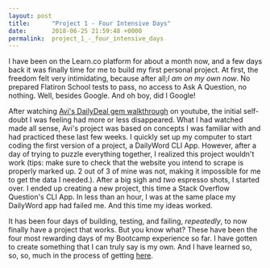 ```yaml
---
layout: post
title:      "Project 1 - Four Intensive Days"
date:       2018-06-25 21:59:48 +0000
permalink:  project_1_-_four_intensive_days
---
```



I have been on the Learn.co platform for about a month now, and a few days back it was finally time for me to build my first personal project. At first, the freedom felt very intimidating, because after all;*I am on my own now*. No prepared Flatiron School tests to pass, no access to Ask A Question, no nothing. Well, besides Google. And oh boy, did I Google! 

After watching [Avi's DailyDeal gem walkthrough](https://www.youtube.com/watch?v=_lDExWIhYKI) on youtube, the initial self-doubt I was feeling had more or less disappeared. What I had watched made all sense, Avi's project was based on concepts I was familiar with and had practiced these last few weeks. I quickly set up my computer to start coding the first version of a project, a DailyWord CLI App. However, after a day of trying to puzzle everything together, I realized this project wouldn't work (tips: make sure to check that the website you intend to scrape is properly marked up. 2 out of 3 of mine was not, making it impossible for me to get the data I needed.). After a big sigh and *two* espresso shots, I started over. I ended up creating a new project, this time a Stack Overflow Question's CLI App. In less than an hour, I was at the same place my DailyWord app had failed me. And this time my ideas worked. 

It has been four days of building, testing, and failing, *repeatedly*, to now finally have a project that works. But you know what? These have been the four most rewarding days of my Bootcamp experience so far. I have gotten to create something that I can truly say is my own. And I have learned so, so, so, much in the process of getting [here](https://github.com/hillevieklow/stack-overflow-questions-cli-app).  
